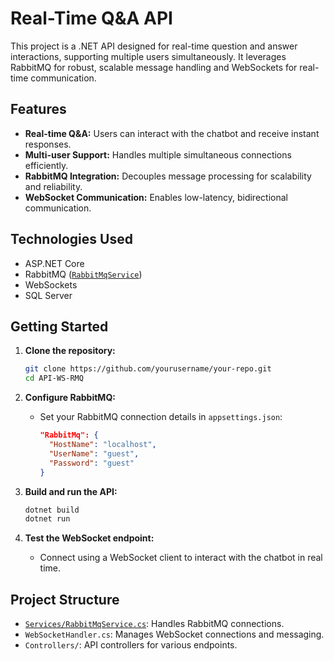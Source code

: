 # Real-Time Q&A API

This project is a .NET API designed for real-time question and answer interactions, supporting multiple users simultaneously. It leverages RabbitMQ for robust, scalable message handling and WebSockets for real-time communication.

## Features

- **Real-time Q&A:** Users can interact with the chatbot and receive instant responses.
- **Multi-user Support:** Handles multiple simultaneous connections efficiently.
- **RabbitMQ Integration:** Decouples message processing for scalability and reliability.
- **WebSocket Communication:** Enables low-latency, bidirectional communication.

## Technologies Used

- ASP.NET Core
- RabbitMQ ([`RabbitMqService`](Services/RabbitMqService.cs))
- WebSockets
- SQL Server

## Getting Started

1. **Clone the repository:**
   ```sh
   git clone https://github.com/yourusername/your-repo.git
   cd API-WS-RMQ
   ```

2. **Configure RabbitMQ:**
   - Set your RabbitMQ connection details in `appsettings.json`:
     ```json
     "RabbitMq": {
       "HostName": "localhost",
       "UserName": "guest",
       "Password": "guest"
     }
     ```

3. **Build and run the API:**
   ```sh
   dotnet build
   dotnet run
   ```

4. **Test the WebSocket endpoint:**
   - Connect using a WebSocket client to interact with the chatbot in real time.

## Project Structure

- [`Services/RabbitMqService.cs`](Services/RabbitMqService.cs): Handles RabbitMQ connections.
- `WebSocketHandler.cs`: Manages WebSocket connections and messaging.
- `Controllers/`: API controllers for various endpoints.
